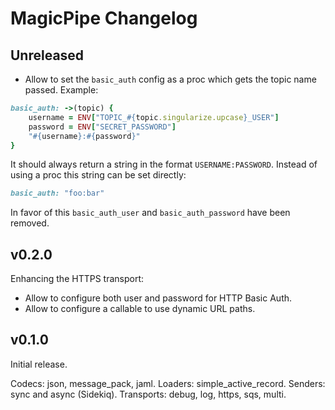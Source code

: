 # MagicPipe Changelog

## Unreleased
* Allow to set the `basic_auth` config as a proc which gets the topic name passed.
Example:
```ruby
basic_auth: ->(topic) {
    username = ENV["TOPIC_#{topic.singularize.upcase}_USER"]
    password = ENV["SECRET_PASSWORD"]
    "#{username}:#{password}"
}
```
It should always return a string in the format `USERNAME:PASSWORD`. Instead
of using a proc this string can be set directly:
```ruby
basic_auth: "foo:bar"
```
In favor of this `basic_auth_user` and `basic_auth_password` have been removed.

## v0.2.0

Enhancing the HTTPS transport:

* Allow to configure both user and password for HTTP Basic Auth.
* Allow to configure a callable to use dynamic URL paths.

## v0.1.0

Initial release.

Codecs: json, message_pack, jaml.
Loaders: simple_active_record.
Senders: sync and async (Sidekiq).
Transports: debug, log, https, sqs, multi.
